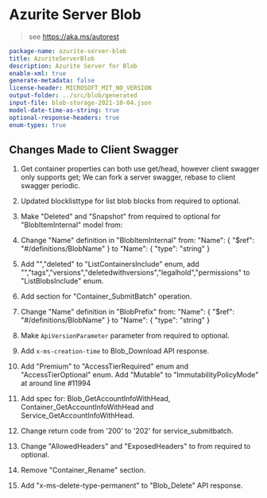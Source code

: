 # Azurite Server Blob

> see https://aka.ms/autorest

```yaml
package-name: azurite-server-blob
title: AzuriteServerBlob
description: Azurite Server for Blob
enable-xml: true
generate-metadata: false
license-header: MICROSOFT_MIT_NO_VERSION
output-folder: ../src/blob/generated
input-file: blob-storage-2021-10-04.json
model-date-time-as-string: true
optional-response-headers: true
enum-types: true
```

## Changes Made to Client Swagger

1. Get container properties can both use get/head, however client swagger only supports get; We can fork a server swagger, rebase to client swagger periodic.

2. Updated blocklisttype for list blob blocks from required to optional.

3. Make "Deleted" and "Snapshot" from required to optional for "BlobItemInternal" model from:

4. Change "Name" definition in "BlobItemInternal" from:
   "Name": {
      "$ref": "#/definitions/BlobName"
   }
   to
   "Name": {
   "type": "string"
   }

5. Add "","deleted" to "ListContainersInclude" enum, add "","tags","versions","deletedwithversions","legalhold","permissions" to "ListBlobsInclude" enum.

6. Add section for "Container_SubmitBatch" operation.

7. Change "Name" definition in "BlobPrefix" from:
   "Name": {
   "$ref": "#/definitions/BlobName"
   }
   to
   "Name": {
   "type": "string"
   }

9. Make `ApiVersionParameter` parameter from required to optional.

10. Add `x-ms-creation-time` to Blob_Download API response.

11. Add "Premium" to "AccessTierRequired" enum and "AccessTierOptional" enum.
    Add "Mutable" to "ImmutabilityPolicyMode" at around line #11994

12. Add spec for: Blob_GetAccountInfoWithHead, Container_GetAccountInfoWithHead and Service_GetAccountInfoWithHead.

13. Change return code from '200' to '202' for service_submitbatch.

14. Change "AllowedHeaders" and "ExposedHeaders" to from required to optional.

15. Remove "Container_Rename" section.

16. Add "x-ms-delete-type-permanent" to "Blob_Delete" API response.
